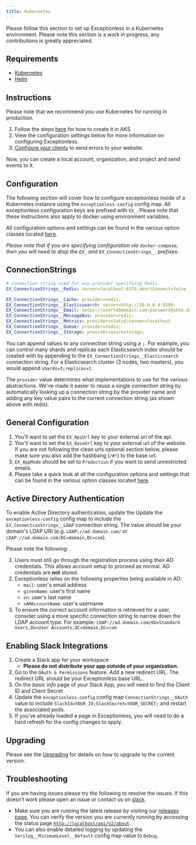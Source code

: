 ```yaml
---
title: Kubernetes
---
```

Please follow this section to set up Exceptionless in a Kubernetes environment. Please note this section is a work in progress, any contributions is greatly appreciated.

## Requirements

* [Kubernetes](https://kubernetes.io)
* [Helm](https://helm.sh)

## Instructions

Please note that we recommend you use Kubernetes for running in production.

1. Follow the steps [here](https://github.com/exceptionless/Exceptionless/blob/master/k8s/ex-setup.ps1) for how to create it in AKS
2. View the configuration settings below for more information on configuring Exceptionless.
3. [Configure your clients](../clients/) to send errors to your website.

Now, you can create a local account, organization, and project and send events to it.

## Configuration

The following section will cover how to configure exceptionless inside of a Kubernetes instance using the `exceptionless-config` config map. All exceptionless configuration keys are prefixed with `EX_`. Please note that these instructions also apply to docker using environment variables.

All configuration options and settings can be found in the various option classes located [here](https://github.com/exceptionless/Exceptionless/tree/master/src/Exceptionless.Core/Configuration).

_Please note that if you are specifying configuration via `docker-compose`, then you will need to drop the `EX_` and `EX_ConnectionStrings__` prefixes._

## ConnectionStrings

```yaml
# connection string used for any provider specifying Redis.
EX_ConnectionStrings__Redis: server=localhost:6379,abortConnect=false

EX_ConnectionStrings__Cache: provider=redis;
EX_ConnectionStrings__Elasticsearch: server=http://10.0.0.4:9200;
EX_ConnectionStrings__Email: smtps://user%40domain.com:password@smtp.domain.com:465
EX_ConnectionStrings__MessageBus: provider=redis;
EX_ConnectionStrings__Metrics: provider=statsd;server=localhost
EX_ConnectionStrings__Queue: provider=redis;
EX_ConnectionStrings__Storage: provider=azurestorage;
```

You can append values to any connection string using a `;`. For example, you can control many shards and replicas each Elasticsearch index should be created with by appending to the `EX_ConnectionStrings__Elasticsearch` connection string. For a Elasticsearch cluster (3 nodes, two masters), you would append `shards=3;replicas=1`.

The `provider` value determines what implementations to use for the various abstractions. We've made it easier to reuse a single connection string by automatically looking up a connection string by the provider name and adding any key value pairs to the current connection string (as shown above with redis).

## General Configuration

1. You'll want to set the `EX_ApiUrl` key to your external url of the api.
2. You'll want to set the `EX_BaseUrl` key to your external url of the website. If you are not following the clean urls optional section below, please make sure you also add the hashbang (`/#!`) to the base url.
3. `EX_AppMode` should be set to `Production` if you want to send unrestricted emails.
4. Please take a quick look at all the configuration options and settings that can be found in the various option classes located [here](https://github.com/exceptionless/Exceptionless/tree/master/src/Exceptionless.Core/Configuration).

## Active Directory Authentication

To enable Active Directory authentication, update the Update the `exceptionless-config` config map to include the `EX_ConnectionStrings__LDAP` connection string. The value should be your domain's LDAP URI (e.g. `LDAP://ad.domain.com/` or `LDAP://ad.domain.com/DC=domain,DC=com`).

Please note the following:

1. Users must still go through the registration process using their AD credentials. This allows account setup to proceed as normal. AD credentials are **not** stored.
2. Exceptionless relies on the following properties being available in AD:
    * `mail`: user's email address
    * `givenName`: user's first name
    * `sn`: user's last name
    * `sAMAccountName`: user's username
3. To ensure the correct account information is retrieved for a user, consider using a more specific connection string to narrow down the LDAP account type. For example: `LDAP://ad.domain.com/OU=Standard Users,OU=User Accounts,DC=domain,DC=com`

## Enabling Slack Integrations

1. Create a Slack app for your workspace
    * __Please do not distribute your app outside of your organization.__
2. Go to the `OAuth & Permissions` feature. Add a new redirect URL. The redirect URL should be your Exceptionless base URL.
3. On the *basic info* page of your Slack App, you will need to find the Client ID and Client Secret
4. Update the `exceptionless-config` config map `ConnectionStrings__OAuth` value to include `SlackId=YOUR_ID;SlackSecret=YOUR_SECRET;` and restart the associated pods.
5. If you've already loaded a page in Exceptionless, you will need to do a hard refresh for the config changes to apply.

## Upgrading

Please see the [Upgrading](Upgrading) for details on how to upgrade to the current version.

## Troubleshooting

If you are having issues please try the following to resolve the issues. If this doesn't work please open an issue or contact us on [slack](https://slack.exceptionless.com).

* Make sure you are running the latest release by visiting our [releases page](https://github.com/exceptionless/Exceptionless/releases). You can verify the version you are currently running by accessing the status page [`http://localhost/api/v2/about`](http://localhost/api/v2/about).
* You can also enable detailed logging by updating the `Serilog__MinimumLevel__Default` config map value to `Debug`.
